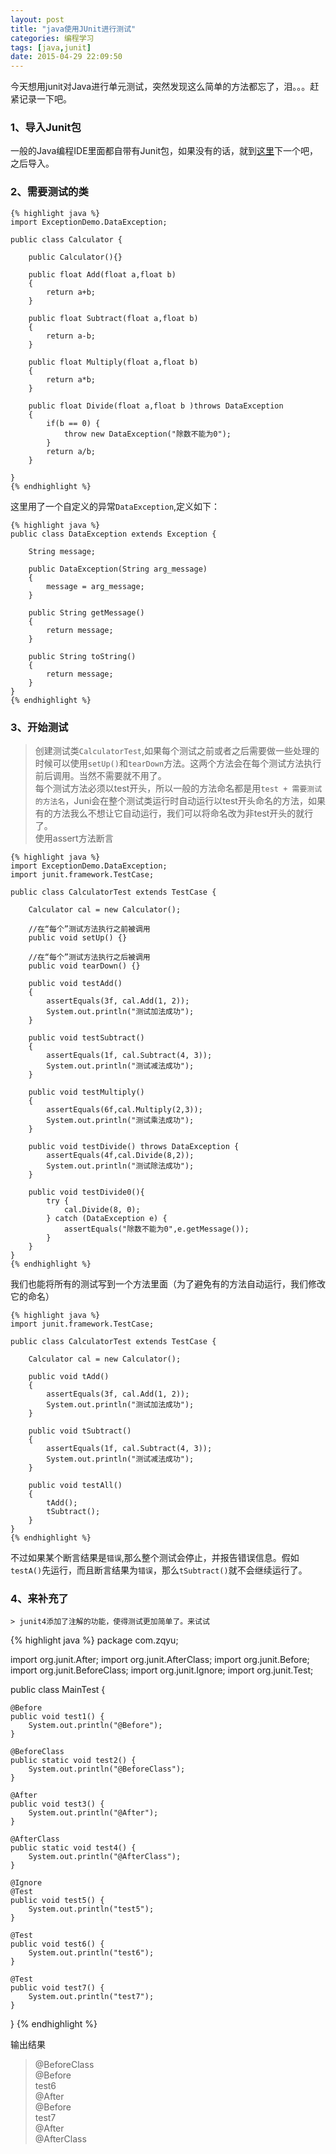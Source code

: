 ```yaml
---
layout: post
title: "java使用JUnit进行测试"
categories: 编程学习
tags: [java,junit]
date: 2015-04-29 22:09:50
---
```


今天想用junit对Java进行单元测试，突然发现这么简单的方法都忘了，泪。。。赶紧记录一下吧。

### 1、导入Junit包

一般的Java编程IDE里面都自带有Junit包，如果没有的话，就到[这里](https://github.com/junit-team/junit/releases)下一个吧，之后导入。

<!-- more -->

### 2、需要测试的类

	{% highlight java %}
	import ExceptionDemo.DataException;
	
	public class Calculator {
	
	    public Calculator(){}
	
	    public float Add(float a,float b)
	    {
	        return a+b;
	    }
	
	    public float Subtract(float a,float b)
	    {
	        return a-b;
	    }
	
	    public float Multiply(float a,float b)
	    {
	        return a*b;
	    }
	
	    public float Divide(float a,float b )throws DataException
	    {
	        if(b == 0) {
	            throw new DataException("除数不能为0");
	        }
	        return a/b;
	    }
	
	}
	{% endhighlight %}

这里用了一个自定义的异常`DataException`,定义如下：

	{% highlight java %}
	public class DataException extends Exception {
	
	    String message;
	
	    public DataException(String arg_message)
	    {
	        message = arg_message;
	    }
	
	    public String getMessage()
	    {
	        return message;
	    }
	
	    public String toString()
	    {
	        return message;
	    }
	}
	{% endhighlight %}

### 3、开始测试

> 创建测试类`CalculatorTest`,如果每个测试之前或者之后需要做一些处理的时候可以使用`setUp()`和`tearDown`方法。这两个方法会在每个测试方法执行前后调用。当然不需要就不用了。  
> 每个测试方法必须以test开头，所以一般的方法命名都是用`test + 需要测试的方法名`，Juni会在整个测试类运行时自动运行以test开头命名的方法，如果有的方法我么不想让它自动运行，我们可以将命名改为非test开头的就行了。  
> 使用assert方法断言


	{% highlight java %}
	import ExceptionDemo.DataException;
	import junit.framework.TestCase;
	
	public class CalculatorTest extends TestCase {
	
	    Calculator cal = new Calculator();
	
	    //在“每个”测试方法执行之前被调用
	    public void setUp() {}
	
	    //在“每个”测试方法执行之后被调用
	    public void tearDown() {}
	
	    public void testAdd()
	    {
	        assertEquals(3f, cal.Add(1, 2));
	        System.out.println("测试加法成功");
	    }
	
	    public void testSubtract()
	    {
	        assertEquals(1f, cal.Subtract(4, 3));
	        System.out.println("测试减法成功");
	    }
	
	    public void testMultiply()
	    {
	        assertEquals(6f,cal.Multiply(2,3));
	        System.out.println("测试乘法成功");
	    }
	
	    public void testDivide() throws DataException {
	        assertEquals(4f,cal.Divide(8,2));
	        System.out.println("测试除法成功");
	    }
	
	    public void testDivide0(){
	        try {
	            cal.Divide(8, 0);
	        } catch (DataException e) {
	            assertEquals("除数不能为0",e.getMessage());
	        }
	    }
	}
	{% endhighlight %}

我们也能将所有的测试写到一个方法里面（为了避免有的方法自动运行，我们修改它的命名）

	{% highlight java %}
	import junit.framework.TestCase;
	
	public class CalculatorTest extends TestCase {
	
	    Calculator cal = new Calculator();
	
	    public void tAdd()
	    {
	        assertEquals(3f, cal.Add(1, 2));
	        System.out.println("测试加法成功");
	    }
	
	    public void tSubtract()
	    {
	        assertEquals(1f, cal.Subtract(4, 3));
	        System.out.println("测试减法成功");
	    }
	
	    public void testAll()
	    {
	        tAdd();
	        tSubtract();
	    }
	}
	{% endhighlight %}

不过如果某个断言结果是`错误`,那么整个测试会停止，并报告错误信息。假如`testA()`先运行，而且断言结果为`错误`，那么`tSubtract()`就不会继续运行了。

### 4、来补充了

	> junit4添加了注解的功能，使得测试更加简单了。来试试

{% highlight java %}
package com.zqyu;

import org.junit.After;
import org.junit.AfterClass;
import org.junit.Before;
import org.junit.BeforeClass;
import org.junit.Ignore;
import org.junit.Test;

public class MainTest {

	@Before
	public void test1() {
		System.out.println("@Before");
	}
	
	@BeforeClass
	public static void test2() {
		System.out.println("@BeforeClass");
	}
	
	@After
	public void test3() {
		System.out.println("@After");
	}
	
	@AfterClass
	public static void test4() {
		System.out.println("@AfterClass");
	}
	
	@Ignore
	@Test
	public void test5() {
		System.out.println("test5");
	}
	
	@Test
	public void test6() {
		System.out.println("test6");
	}
	
	@Test
	public void test7() {
		System.out.println("test7");
	}

}
{% endhighlight %}	

输出结果

>@BeforeClass  
@Before  
test6  
@After  
@Before  
test7  
@After  
@AfterClass  




